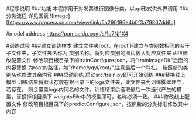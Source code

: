 #程序说明
###功能
本程序用于对发票进行图像分类，以api形式供外界调用
###分类流程
详见图表
![image][https://www.processon.com/view/link/5a290196e4b0f3a79867dd6b]

#model address
https://pan.baidu.com/s/1o7Nj1X4

#训练过程
###建立训练样本
   建立文件夹root，在root下建立与类别数相同的若干子文件夹，子文件夹名称为
类别名称，将对应类别的图片放入对应文件夹
###修改配置文件
   修改项目根目录下的trainConfigure.json，将"trainImageDir"后面的内容替换
为root的路径，如"/home/yqyi/root/",注意最后一个斜杠。
   按照新的类别名称修改其余内容
###启动训练
   启动src/train.py即可开始训练
###替换线上模型
   训练结果将默认存放在根目录下的logs文件夹，此文件夹为训练脚本建立，若存在，
   则会覆盖logs内同名的文件。训练结束后选取最后一次迭代产生的模型，替换掉根目录下
   weightsFile中的模型即可，名称必须一致。
###修改线上配置文件
   修改项目根目录下的predictConfigure.json，按照新的分类标准修改其中内容
